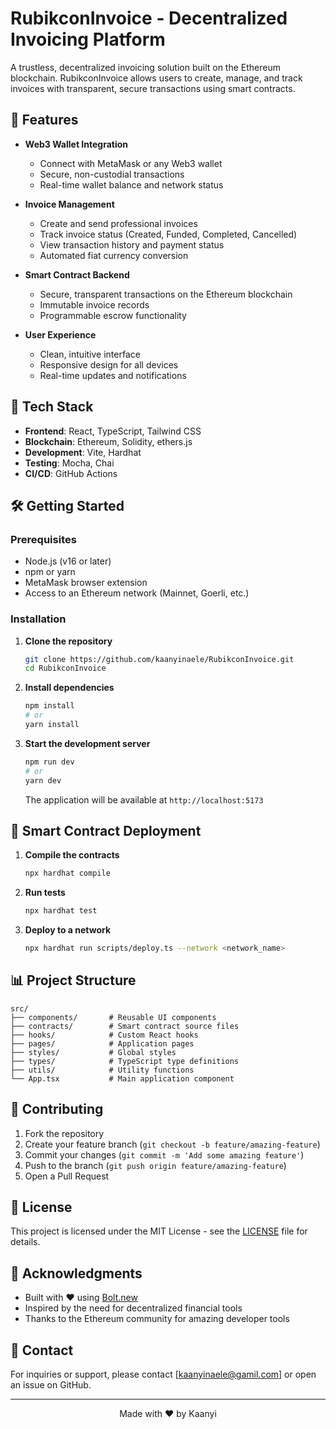 # RubikconInvoice - Decentralized Invoicing Platform

A trustless, decentralized invoicing solution built on the Ethereum blockchain. RubikconInvoice allows users to create, manage, and track invoices with transparent, secure transactions using smart contracts.

## 🌟 Features

- **Web3 Wallet Integration**
  - Connect with MetaMask or any Web3 wallet
  - Secure, non-custodial transactions
  - Real-time wallet balance and network status

- **Invoice Management**
  - Create and send professional invoices
  - Track invoice status (Created, Funded, Completed, Cancelled)
  - View transaction history and payment status
  - Automated fiat currency conversion

- **Smart Contract Backend**
  - Secure, transparent transactions on the Ethereum blockchain
  - Immutable invoice records
  - Programmable escrow functionality

- **User Experience**
  - Clean, intuitive interface
  - Responsive design for all devices
  - Real-time updates and notifications

## 🚀 Tech Stack

- **Frontend**: React, TypeScript, Tailwind CSS
- **Blockchain**: Ethereum, Solidity, ethers.js
- **Development**: Vite, Hardhat
- **Testing**: Mocha, Chai
- **CI/CD**: GitHub Actions

## 🛠️ Getting Started

### Prerequisites

- Node.js (v16 or later)
- npm or yarn
- MetaMask browser extension
- Access to an Ethereum network (Mainnet, Goerli, etc.)

### Installation

1. **Clone the repository**
   ```bash
   git clone https://github.com/kaanyinaele/RubikconInvoice.git
   cd RubikconInvoice
   ```

2. **Install dependencies**
   ```bash
   npm install
   # or
   yarn install
   ```

3. **Start the development server**
   ```bash
   npm run dev
   # or
   yarn dev
   ```
   The application will be available at `http://localhost:5173`

## 📝 Smart Contract Deployment

1. **Compile the contracts**
   ```bash
   npx hardhat compile
   ```

2. **Run tests**
   ```bash
   npx hardhat test
   ```

3. **Deploy to a network**
   ```bash
   npx hardhat run scripts/deploy.ts --network <network_name>
   ```

## 📊 Project Structure

```
src/
├── components/       # Reusable UI components
├── contracts/        # Smart contract source files
├── hooks/            # Custom React hooks
├── pages/            # Application pages
├── styles/           # Global styles
├── types/            # TypeScript type definitions
├── utils/            # Utility functions
└── App.tsx           # Main application component
```

## 🤝 Contributing

1. Fork the repository
2. Create your feature branch (`git checkout -b feature/amazing-feature`)
3. Commit your changes (`git commit -m 'Add some amazing feature'`)
4. Push to the branch (`git push origin feature/amazing-feature`)
5. Open a Pull Request

## 📄 License

This project is licensed under the MIT License - see the [LICENSE](LICENSE) file for details.

## 🙏 Acknowledgments

- Built with ❤️ using [Bolt.new](https://bolt.new/)
- Inspired by the need for decentralized financial tools
- Thanks to the Ethereum community for amazing developer tools

## 📧 Contact

For inquiries or support, please contact [kaanyinaele@gamil.com] or open an issue on GitHub.

---

<div align="center">
  Made with ❤️ by Kaanyi
</div>
